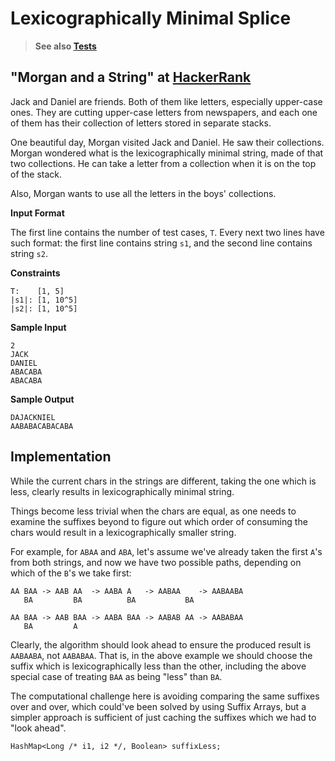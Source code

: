 # Lexicographically Minimal Splice

> **See also [Tests](../../../../test/groovy/strings/lexicographically_minimal_splice)**

## "Morgan and a String" at [HackerRank](https://www.hackerrank.com/challenges/morgan-and-a-string)

Jack and Daniel are friends. Both of them like letters, especially upper-case ones. 
They are cutting upper-case letters from newspapers, and each one of them has their 
collection of letters stored in separate stacks.
 
One beautiful day, Morgan visited Jack and Daniel. He saw their collections. 
Morgan wondered what is the lexicographically minimal string, made of that 
two collections. He can take a letter from a collection when it is on the top 
of the stack. 

Also, Morgan wants to use all the letters in the boys' collections.

**Input Format**

The first line contains the number of test cases, `T`. 
Every next two lines have such format: the first line contains string `s1`, 
and the second line contains string `s2`.

**Constraints**

```
T:    [1, 5]
|s1|: [1, 10^5]
|s2|: [1, 10^5]
```

**Sample Input**
```
2
JACK
DANIEL
ABACABA
ABACABA
```

**Sample Output**
```
DAJACKNIEL
AABABACABACABA
```

## Implementation

While the current chars in the strings are different, taking the one which is less,
clearly results in lexicographically minimal string. 

Things become less trivial when the chars are equal, as one needs to examine 
the suffixes beyond to figure out which order of consuming the chars would 
result in a lexicographically smaller string.

For example, for `ABAA` and `ABA`, let's assume we've already taken the first
`A`'s from both strings, and now we have two possible paths, depending on which
of the `B`'s we take first:
```
AA BAA -> AAB AA  -> AABA A   -> AABAA    -> AABAABA
   BA         BA          BA           BA 
```
```
AA BAA -> AAB BAA -> AABA BAA -> AABAB AA -> AABABAA
   BA         A
```

Clearly, the algorithm should look ahead to ensure the produced result is `AABAABA`,
not `AABABAA`. That is, in the above example we should choose the suffix which is
lexicographically less than the other, including the above special case of treating
`BAA` as being "less" than `BA`.

The computational challenge here is avoiding comparing the same suffixes over and over,
which could've been solved by using Suffix Arrays, but a simpler approach is sufficient
of just caching the suffixes which we had to  "look ahead".
```
HashMap<Long /* i1, i2 */, Boolean> suffixLess;
```
